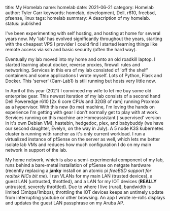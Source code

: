 title: My Homelab
name: homelab
date: 2021-06-21
category: Homelab
author: Tyler Carr
keywords: homelab, development, Dell, r610, freebsd, pfsense, linux
tags: homelab
summary: A description of my homelab.
status: published

I've been experimenting with self hosting, and hosting at home for several years now. My 'lab' has evolved significantly throughout the years, starting with the cheapest VPS I provider I could find I started learning things like remote access via ssh and basic security (often the hard way). 

Eventually my lab moved into my home and onto an old roadkill laptop.  I started learning about docker, reverse proxies, firewall rules and networking. Services in this era of my lab consisted of 'off the shelf' containers and some applications I wrote myself. Lots of Python, Flask and Docker. This 'server' (Carr-Lab1) is still running but hosts very little now. 

In April of this year (2021) I convinced my wife to let me buy some old enterprise gear. This newest iteration of my lab consists of a second hand Dell Poweredge r610 [2x 6 core CPUs and 32GB of ram] running Proxmox as a hypervisor. With this new (to me) machine, I'm loving the hands on experience I'm getting with gear I don't normally get to play with at work. Services running on this machine are Homeassistant ('supervised' version in it's own Debian VM), hastebin, hedgedoc, plex, and babybuddy (we have our second daughter, Evelyn, on the way in July). A 5 node K3S kubernetes cluster is running with rancher as it's only current workload. I run a virtualized instance of pfSense on the server as well, which lets me better isolate lab VMs and reduces how much configuration I do on my main network in support of the lab. 

My home network, which is also a semi-experimental component of my lab, runs behind a bare-metal installation of pfSense on netgate hardware (recently replacing a **janky** install on an atomic pi *freeBSD support for realtek NICs bit me*). I run VLANs for my main LAN (trusted devices), a guest LAN (untrusted, throttled), and a LAN for my IOT devices (**REALLY** untrusted, severely throttled). Due to where I live (rural), bandwidth is limited (3mbps/1mbps), throttling the IOT devices keeps an untimely update from interrupting youtube or other browsing. An app I wrote re-rolls displays and updates the guest LAN passphrase on my Aruba AP.

